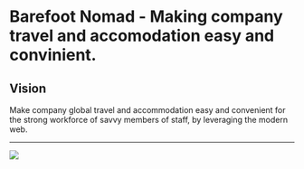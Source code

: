 # Barefoot Nomad - Making company travel and accomodation easy and convinient.

## Vision

Make company global travel and accommodation easy and convenient for the strong workforce of savvy members of staff, by leveraging the modern web.

---

[![](https://img.shields.io/badge/Protected_by-Hound-a873d1.svg)](https://houndci.com)

